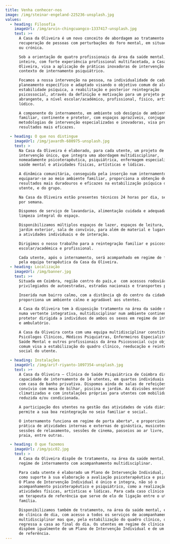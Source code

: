 ```yaml
---
title: Venha conhecer-nos
image: /img/steinar-engeland-225236-unsplash.jpg
values:
  - heading: Filosofia
    imageUrl: /img/arvin-chingcuangco-1337417-unsplash.jpg
    text: >+
      A Casa da Oliveira é um novo conceito de abordagem ao tratamento e
      recuperação de pessoas com perturbações do foro mental, em situação aguda
      ou crónica.

      Sob a orientação de quatro profissionais da área da saúde mental, a tempo
      inteiro, com forte experiência profissional multifacetada, a Casa da
      Oliveira, visa a aplicação de práticas inovadoras de intervenção em
      contexto de internamento psiquiátrico.

      Focamos a nossa intervenção na pessoa, na individualidade de cada um e no
      planeamento específico e adaptado visando o objetivo comum de alcançar
      estabilidade psíquica, a reabilitação e posterior reintegração
      psicossocial, através da definição e motivação para um projeto pessoal
      abrangente, a nível escolar/académico, profissional, físico, artístico e
      lúdico.

      A componente do internamento, em ambiente sob desígnio de ambiente
      familiar, continente e protetor, com espaços aprazíveis, conjugado com
      metodologias de intervenção especializadas e inovadoras, visa promover
      resultados mais eficazes.

  - heading: O que nos distingue
    imageUrl: /img/javardh-680975-unsplash.jpg
    text: >
      Na Casa da Oliveira é elaborado, para cada utente, um projeto de
      intervenção único, que integra uma abordagem multidisciplinar,
      nomeadamente psicoterapêutica, psiquiátrica, enfermagem especializada em
      saúde mental e atividades físicas, artísticas e lúdicas.

      A dinâmica comunitária, conseguida pela inserção num internamento que visa
      equiparar-se ao meio ambiente familiar, proporciona a obtenção de
      resultados mais duradouros e eficazes na estabilização psíquica de cada
      utente, e do grupo.

      Na Casa da Oliveira estão presentes técnicos 24 horas por dia, sete dias
      por semana.

      Dispomos de serviço de lavandaria, alimentação cuidada e adequada e
      limpeza integral do espaço.

      Disponibilizamos múltiplos espaços de lazer, espaços de leitura, piscina,
      jardim exterior, sala de convívio, para além de material e lugares afetos
      a atividades individuais e de interação.

      Dirigimos o nosso trabalho para a reintegração familiar e psicossocial,
      escolar/académica e profissional.

      Cada utente, após o internamento, será acompanhado em regime de follow-up
      pela equipa terapêutica da Casa da Oliveira.
  - heading: Localização
    imageUrl: /img/banner.jpg
    text: >+
      Situada em Coimbra, região centro do país,e  com acessos rodoviários
      privilegiados de autoestradas, estradas nacionais e transportes públicos.

      Inserida num bairro calmo, com a distância qb do centro da cidade,
      proporciona um ambiente calmo e agradável aos utentes.

      A Casa da Oliveira tem à disposição tratamento na área da saúde mental
      numa vertente integrativa, multidisciplinar num ambiente continente e
      protetor dirigida a indivíduos de ambos os sexos em regime de internamento
      e ambulatório.

      A Casa da Oliveira conta com uma equipa multidisciplinar constituída por
      Psicólogos Clínicos, Médicos Psiquiatras, Enfermeiros Especialistas em
      Saúde Mental e outros profissionais da área Psicossocial cujo objetivo
      comum visa a estabilização do quadro clínico, reeducação e reintegração
      social do utente.

  - heading: Instalações
    imageUrl: /img/arif-riyanto-1097354-unsplash.jpg
    text: >+
      A Casa da Oliveira – Clínica de Saúde Psiquiátrica de Coimbra dispõe de
      capacidade de internamento de 14 utentes, em quartos individuais ou duplos
      com casa de banho privativa. Dispomos ainda de salas de refeições e de
      convívio com mesa de bilhar, piscina e jardim. As divisões encontram-se
      climatizadas e com instalações próprias para utentes com mobilidade
      reduzida e/ou condicionada.

      A participação dos utentes na gestão das atividades de vida diárias
      permite a sua boa reintegração no seio familiar e social.

      O internamento funciona em regime de porta aberta*, e proporciona a
      prática de atividades internas e externas de ginástica, musicoterapia,
      sessões de relaxamento, sessões de cinema, passeios ao ar livre, idas à
      praia, entre outras.

  - heading: O que fazemos
    imageUrl: /img/pic02.jpg
    text: >
      A Casa da Oliveira dispõe de tratamento, na área da saúde mental, em
      regime de internamento com acompanhamento multidisciplinar. 

      Para cada utente é elaborado um Plano de Intervenção Individual, tendo
      como suporte à sua elaboração a avaliação psicoterapêutica e psiquiátrica.
      O Plano de Intervenção Individual é único e integra, não só o
      acompanhamento psicoterapêutico e psiquiátrico, como a realização de
      atividades físicas, artísticas e lúdicas. Para cada caso clínico é nomeado
      um terapeuta de referência que serve de elo de ligação entre o utente e a
      família.

      Disponibilizamos também de tratamento, na área da saúde mental, em regime
      de clínica de dia, com acesso a todos os serviços de acompanhamento
      multidisciplinar mas que, pela estabilização do quadro clínico, o utente
      regressa a casa ao final do dia. Os utentes em regime de clínica de dia
      dispõem igualmente de um Plano de Intervenção Individual e de um terapeuta
      de referência.
---
```


